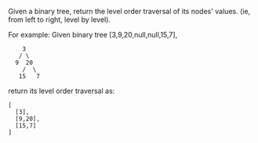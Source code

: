 Given a binary tree, return the level order traversal of its nodes' values. (ie, from left to right, level by level).

For example:
Given binary tree [3,9,20,null,null,15,7],

~~~
    3
   / \
  9  20
    /  \
   15   7
~~~

return its level order traversal as:

~~~
[
  [3],
  [9,20],
  [15,7]
]
~~~